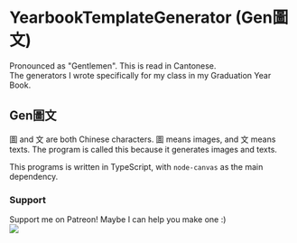 # YearbookTemplateGenerator (Gen圖文)
Pronounced as "Gentlemen". This is read in Cantonese.  
The generators I wrote specifically for my class in my Graduation Year Book.

## Gen圖文
圖 and 文 are both Chinese characters. 圖 means images, and 文 means texts. The program is called this because it generates images and texts.

This programs is written in TypeScript, with `node-canvas` as the main dependency.

### Support
Support me on Patreon! Maybe I can help you make one :)  
[![](https://drive.google.com/uc?export=download&id=1AH5YdXRoE6G3RQKqWY03TsYMy1H_E5lU)](https://www.patreon.com/nww)
